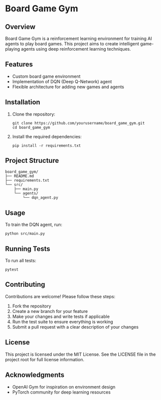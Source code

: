 # Board Game Gym

## Overview

Board Game Gym is a reinforcement learning environment for training AI agents to play board games. This project aims to create intelligent game-playing agents using deep reinforcement learning techniques.

## Features

- Custom board game environment
- Implementation of DQN (Deep Q-Network) agent
- Flexible architecture for adding new games and agents

## Installation

1. Clone the repository:
   ```
   git clone https://github.com/yourusername/board_game_gym.git
   cd board_game_gym
   ```

2. Install the required dependencies:
   ```
   pip install -r requirements.txt
   ```

## Project Structure

```
board_game_gym/
├── README.md
├── requirements.txt
└── src/
    ├── main.py
    └── agents/
        └── dqn_agent.py
```

## Usage

To train the DQN agent, run:

```
python src/main.py
```

## Running Tests

To run all tests:

```
pytest
```

## Contributing

Contributions are welcome! Please follow these steps:

1. Fork the repository
2. Create a new branch for your feature
3. Make your changes and write tests if applicable
4. Run the test suite to ensure everything is working
5. Submit a pull request with a clear description of your changes

## License

This project is licensed under the MIT License. See the LICENSE file in the project root for full license information.

## Acknowledgments

- OpenAI Gym for inspiration on environment design
- PyTorch community for deep learning resources
